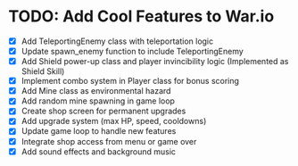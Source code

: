 # TODO: Add Cool Features to War.io

- [x] Add TeleportingEnemy class with teleportation logic
- [x] Update spawn_enemy function to include TeleportingEnemy
- [x] Add Shield power-up class and player invincibility logic (Implemented as Shield Skill)
- [x] Implement combo system in Player class for bonus scoring
- [x] Add Mine class as environmental hazard
- [x] Add random mine spawning in game loop
- [x] Create shop screen for permanent upgrades
- [x] Add upgrade system (max HP, speed, cooldowns)
- [x] Update game loop to handle new features
- [x] Integrate shop access from menu or game over
- [x] Add sound effects and background music
